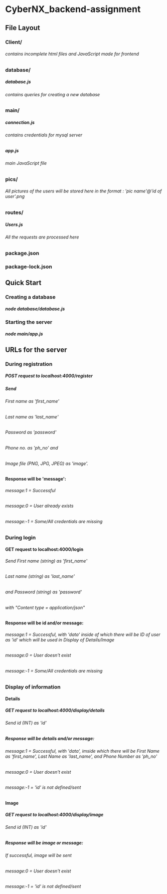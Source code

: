# CyberNX_backend-assignment

## File Layout

### Client/
###### contains incomplete html files and JavaScript made for frontend

### database/
##### database.js   
###### contains queries for creating a new database

### main/
##### connection.js   
###### contains credentials for mysql server

##### app.js   
###### main JavaScript file

### pics/   
###### All pictures of the users will be stored here in the format : 'pic name'@'id of user'.png

### routes/
##### Users.js   
###### All the requests are processed here

### package.json
### package-lock.json


## Quick Start

### Creating a database
##### node database/database.js

### Starting the server
##### node main/app.js


## URLs for the server

### During registration
##### POST request to localhost:4000/register
##### Send 
###### First name as 'first_name'
###### Last name as 'last_name'
###### Password as 'password'
###### Phone no. as 'ph_no' and
###### Image file (PNG, JPG, JPEG) as 'image'.

#### Response will be 'message': 
###### message:1 = Successful 
###### message:0 = User already exists
###### message:-1 = Some/All credentials are missing


### During login
#### GET request to localhost:4000/login
###### Send First name (string) as 'first_name'
###### Last name (string) as 'last_name'
###### and Password (string) as 'password'
###### with "Content type = application/json"

#### Response will be id and/or message: 
###### message:1 = Successful, with 'data' inside of which there will be ID of user as 'id' which will be used in Display of Details/Image
###### message:0 = User doesn't exist
###### message:-1 = Some/All credentials are missing


### Display of information

#### Details
##### GET request to localhost:4000/display/details
###### Send id (INT) as 'id'

##### Response will be details and/or message:
###### message:1 = Successful, with 'data', imside which there will be First Name as 'first_name', Last Name as 'last_name', and Phone Number as 'ph_no'
###### message:0 = User doesn't exist
###### message:-1 = 'id' is not defined/sent

#### Image
##### GET request to localhost:4000/display/image
###### Send id (INT) as 'id'

##### Response will be image or message:
###### If successful, image will be sent
###### message:0 = User doesn't exist
###### message:-1 = 'id' is not defined/sent
